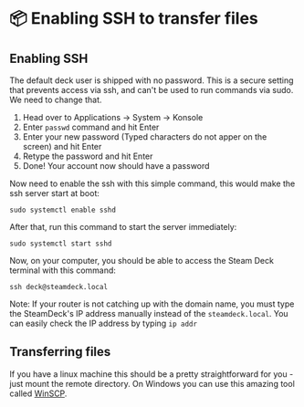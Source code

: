 # 📦 Enabling SSH to transfer files

## Enabling SSH
The default deck user is shipped with no password. This is a secure setting that prevents access via ssh, and can't be used to run commands via sudo.
We need to change that.

1. Head over to Applications -> System -> Konsole
2. Enter `passwd` command and hit Enter
3. Enter your new password (Typed characters do not apper on the screen) and hit Enter
4. Retype the password and hit Enter
5. Done! Your account now should have a password

Now need to enable the ssh with this simple command, this would make the ssh server start at boot:
```
sudo systemctl enable sshd
```
After that, run this command to start the server immediately:
```
sudo systemctl start sshd
```
Now, on your computer, you should be able to access the Steam Deck terminal with this command:
```
ssh deck@steamdeck.local
```
Note: If your router is not catching up with the domain name, you must type the SteamDeck's IP address manually instead of the `steamdeck.local`. You can easily check the IP address by typing `ip addr`

## Transferring files
If you have a linux machine this should be a pretty straightforward for you - just mount the remote directory.
On Windows you can use this amazing tool called [WinSCP](https://winscp.net/eng/download.php).
